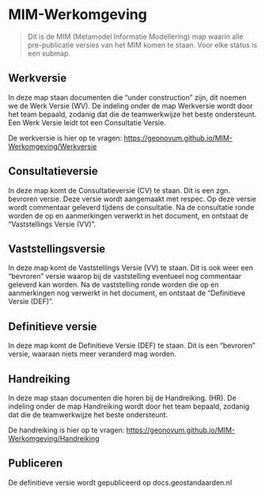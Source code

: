 MIM-Werkomgeving
================

>   Dit is de MIM (Metamodel Informatie Modellering) map waarin alle
>   pre-publicatie versies van het MIM komen te staan. Voor elke status is een
>   submap.

Werkversie
----------

In deze map staan documenten die “under construction” zijn, dit noemen we de
Werk Versie (WV). De indeling onder de map Werkversie wordt door het team
bepaald, zodanig dat die de teamwerkwijze het beste ondersteunt. Een Werk Versie
leidt tot een Consultatie Versie.

De werkversie is hier op te vragen:
<https://geonovum.github.io/MIM-Werkomgeving/Werkversie>

Consultatieversie
-----------------

In deze map komt de Consultatieversie (CV) te staan. Dit is een zgn. bevroren
versie. Deze versie wordt aangemaakt met respec. Op deze versie wordt commentaar
geleverd tijdens de consultatie. Na de consultatie ronde worden de op en
aanmerkingen verwerkt in het document, en ontstaat de “Vaststellings Versie
(VV)”.

Vaststellingsversie
-------------------

In deze map komt de Vaststellings Versie (VV) te staan. Dit is ook weer een
“bevroren” versie waarop bij de vaststelling eventueel nog commentaar geleverd
kan worden. Na de vaststelling ronde worden die op en aanmerkingen nog verwerkt
in het document, en ontstaat de “Definitieve Versie (DEF)”.

Definitieve versie
------------------

In deze map komt de Definitieve Versie (DEF) te staan. Dit is een “bevroren”
versie, waaraan niets meer veranderd mag worden.

Handreiking
-----------

In deze map staan documenten die horen bij de Handreiking. (HR). De indeling
onder de map Handreiking wordt door het team bepaald, zodanig dat die de
teamwerkwijze het beste ondersteunt.

De handreiking is hier op te vragen:
<https://geonovum.github.io/MIM-Werkomgeving/Handreiking>

Publiceren
----------

De definitieve versie wordt gepubliceerd op docs.geostandaarden.nl
